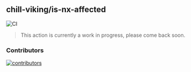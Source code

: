 ## chill-viking/is-nx-affected

![CI](https://github.com/chill-viking/is-nx-affected/actions/workflows/ci.yml/badge.svg)

> This action is currently a work in progress, please come back soon.

<!--
Ahoy, fellow Viking of Code! 🛡️

Introducing the `chill-viking/is-nx-affected` GitHub Action, your trusty companion on the quest to conquer Nx monorepos! 🏰

### What's the Scoop?

This action is your treasure map to determine whether a specific `project` in your Nx monorepo is affected by changes in the current branch,
compared to a chosen `base` branch or tag. And guess what?
The default `base` is set to `'main'` because, well, it's the main course of our adventure! 🍖

### How to Unleash the Viking Power

To summon this mighty action in your GitHub workflow, follow these steps:

**Inputs**: Craft your spell in the workflow YAML with these enchanting inputs:

| Name      | Required | Description                                                      |
|-----------|----------|------------------------------------------------------------------|
| `project` | :check:  | The Nx project name you're targeting.                            |
| `base`    | :x:      | The base branch or tag to compare against. Defaults to `'main'`. |

**Outputs**: The action will cast a spell and set these outputs:

| Name                | Description                                                              |
|---------------------|--------------------------------------------------------------------------|
| `is-affected`       | `'true'` if the project has been affected, `'false'` otherwise.          |
| `affected-projects` | A comma-separated list of affected projects. Empty if none are affected. |

 ```yaml
 jobs:
   build:
   runs-on: ubuntu-latest
   steps:
     - name: 'Has my-nx-project been affected?'
       uses: chill-viking/is-nx-affected@v1
       with:
         project: 'my-nx-project'
         base: 'develop'

     - name: 'Release my-nx-project'
       if: steps.is-nx-affected.outputs.is-affected == 'true' # Only run if the project has been affected
       run: |
         echo 'Releasing my-nx-project...'
 ```

### License to Sail the Code Sea

This GitHub Action is all about freedom! It sails under the MIT License flag. Dive into the [LICENSE](LICENSE) scroll for all the nitty-gritty details.

### Join the Viking Crew

Contributions? Sure, why not! Although we're not actively recruiting shipmates at the moment, feel free to use this action, modify it, and maybe, just maybe, you'll become a legendary Viking coder in your own right! ⚔️

-->

### Contributors

[![contributors](https://contrib.rocks/image?repo=chill-viking/is-nx-affected)](https://github.com/chill-viking/is-nx-affected/graphs/contributors)
